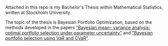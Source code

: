 Attached in this repo is my Bachelor's Thesis within Mathematical Statistics, written at Stockholm University.

The topic of the thesis is Bayesian Portfolio Optimization, based on the methods developed in the papers [”Bayesian mean–
variance analysis: optimal portfolio selection under parameter uncertainty”](https://www.sciencedirect.com/science/article/pii/S0096300322002041?via%3Dihub) and [”Bayesian portfolio selection using VaR and CVaR”](https://www.tandfonline.com/doi/full/10.1080/14697688.2020.1748214).
